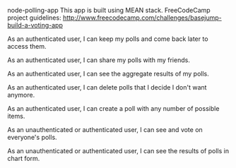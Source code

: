  node-polling-app
 This app is built using MEAN stack.
 FreeCodeCamp project guidelines: http://www.freecodecamp.com/challenges/basejump-build-a-voting-app

 As an authenticated user, I can keep my polls and come back later to access them.

 As an authenticated user, I can share my polls with my friends.

 As an authenticated user, I can see the aggregate results of my polls.

 As an authenticated user, I can delete polls that I decide I don't want anymore.

 As an authenticated user, I can create a poll with any number of possible items.

 As an unauthenticated or authenticated user, I can see and vote on everyone's polls.

 As an unauthenticated or authenticated user, I can see the results of polls in chart form.  